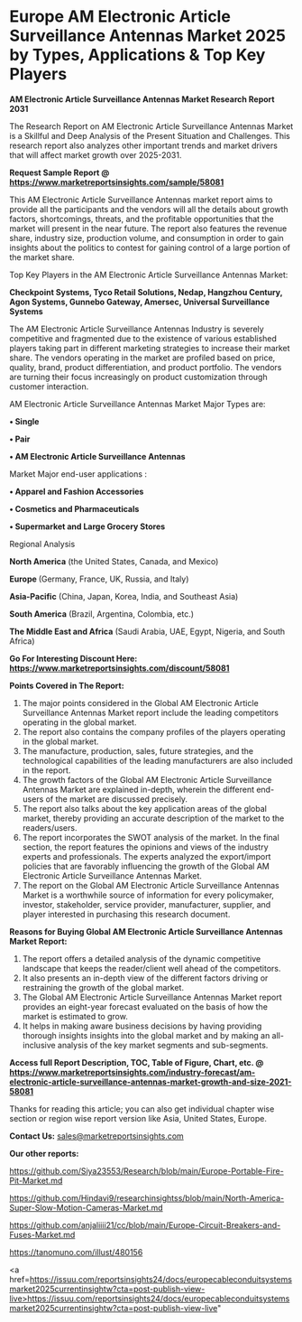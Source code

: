 # Europe AM Electronic Article Surveillance Antennas Market 2025 by Types, Applications & Top Key Players

<strong>AM Electronic Article Surveillance Antennas Market Research Report 2031</strong>

The Research Report on AM Electronic Article Surveillance Antennas Market is a Skillful and Deep Analysis of the Present Situation and Challenges. This research report also analyzes other important trends and market drivers that will affect market growth over 2025-2031.

<strong>Request Sample Report @ <a href=https://www.marketreportsinsights.com/sample/58081>https://www.marketreportsinsights.com/sample/58081</a></strong>

This AM Electronic Article Surveillance Antennas market report aims to provide all the participants and the vendors will all the details about growth factors, shortcomings, threats, and the profitable opportunities that the market will present in the near future. The report also features the revenue share, industry size, production volume, and consumption in order to gain insights about the politics to contest for gaining control of a large portion of the market share.

Top Key Players in the AM Electronic Article Surveillance Antennas Market:

<strong>Checkpoint Systems, Tyco Retail Solutions, Nedap, Hangzhou Century, Agon Systems, Gunnebo Gateway, Amersec, Universal Surveillance Systems</strong>

The AM Electronic Article Surveillance Antennas Industry is severely competitive and fragmented due to the existence of various established players taking part in different marketing strategies to increase their market share. The vendors operating in the market are profiled based on price, quality, brand, product differentiation, and product portfolio. The vendors are turning their focus increasingly on product customization through customer interaction.

AM Electronic Article Surveillance Antennas Market Major Types are:

<strong>• Single

• Pair

• AM Electronic Article Surveillance Antennas</strong>

Market Major end-user applications :

<strong>• Apparel and Fashion Accessories

• Cosmetics and Pharmaceuticals

• Supermarket and Large Grocery Stores</strong>

Regional Analysis

</u><strong><b>North America</b></strong> (the United States, Canada, and Mexico)

<strong><b>Europe </b></strong>(Germany, France, UK, Russia, and Italy)

<strong><b>Asia-Pacific</b></strong> (China, Japan, Korea, India, and Southeast Asia)

<strong><b>South America</b></strong> (Brazil, Argentina, Colombia, etc.)

<strong><b>The Middle East and Africa</b></strong> (Saudi Arabia, UAE, Egypt, Nigeria, and South Africa)

<strong>Go For Interesting Discount Here: <a href=https://www.marketreportsinsights.com/discount/58081>https://www.marketreportsinsights.com/discount/58081</a></strong>

<strong>Points Covered in The Report:</strong>
<ol>
  <li>The major points considered in the Global AM Electronic Article Surveillance Antennas Market report include the leading competitors operating in the global market.</li>
  <li>The report also contains the company profiles of the players operating in the global market.</li>
  <li>The manufacture, production, sales, future strategies, and the technological capabilities of the leading manufacturers are also included in the report.</li>
  <li>The growth factors of the Global AM Electronic Article Surveillance Antennas Market are explained in-depth, wherein the different end-users of the market are discussed precisely.</li>
  <li>The report also talks about the key application areas of the global market, thereby providing an accurate description of the market to the readers/users.</li>
  <li>The report incorporates the SWOT analysis of the market. In the final section, the report features the opinions and views of the industry experts and professionals. The experts analyzed the export/import policies that are favorably influencing the growth of the Global AM Electronic Article Surveillance Antennas Market.</li>
  <li>The report on the Global AM Electronic Article Surveillance Antennas Market is a worthwhile source of information for every policymaker, investor, stakeholder, service provider, manufacturer, supplier, and player interested in purchasing this research document.</li>
</ol>
<strong>Reasons for Buying Global AM Electronic Article Surveillance Antennas Market Report:</strong>

<ol>
  <li>The report offers a detailed analysis of the dynamic competitive landscape that keeps the reader/client well ahead of the competitors.</li>
  <li>It also presents an in-depth view of the different factors driving or restraining the growth of the global market.</li>
  <li>The Global AM Electronic Article Surveillance Antennas Market report provides an eight-year forecast evaluated on the basis of how the market is estimated to grow.</li>
  <li>It helps in making aware business decisions by having providing thorough insights insights into the global market and by making an all-inclusive analysis of the key market segments and sub-segments.</li>
</ol>
<strong>Access full Report Description, TOC, Table of Figure, Chart, etc. @ <a href=https://www.marketreportsinsights.com/industry-forecast/am-electronic-article-surveillance-antennas-market-growth-and-size-2021-58081>https://www.marketreportsinsights.com/industry-forecast/am-electronic-article-surveillance-antennas-market-growth-and-size-2021-58081</a></strong>


Thanks for reading this article; you can also get individual chapter wise section or region wise report version like Asia, United States, Europe.

<strong>Contact Us:</strong>
sales@marketreportsinsights.com

<strong>Our other reports:</strong>

<a href=https://github.com/Siya23553/Research/blob/main/Europe-Portable-Fire-Pit-Market.md>https://github.com/Siya23553/Research/blob/main/Europe-Portable-Fire-Pit-Market.md</a>

<a href=https://github.com/Hindavi9/researchinsightss/blob/main/North-America-Super-Slow-Motion-Cameras-Market.md>https://github.com/Hindavi9/researchinsightss/blob/main/North-America-Super-Slow-Motion-Cameras-Market.md</a>

<a href=https://github.com/anjaliiii21/cc/blob/main/Europe-Circuit-Breakers-and-Fuses-Market.md>https://github.com/anjaliiii21/cc/blob/main/Europe-Circuit-Breakers-and-Fuses-Market.md</a>

<a href=https://tanomuno.com/illust/480156>https://tanomuno.com/illust/480156</a>

<a href=https://issuu.com/reportsinsights24/docs/europecableconduitsystemsmarket2025currentinsightw?cta=post-publish-view-live>https://issuu.com/reportsinsights24/docs/europecableconduitsystemsmarket2025currentinsightw?cta=post-publish-view-live</a>"
